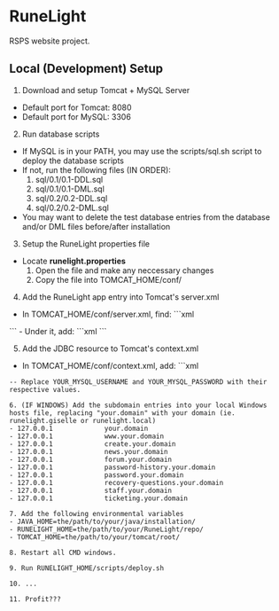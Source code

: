 # RuneLight

RSPS website project.



## Local (Development) Setup

1. Download and setup Tomcat + MySQL Server
  - Default port for Tomcat: 8080
  - Default port for MySQL: 3306

2. Run database scripts
  - If MySQL is in your PATH, you may use the scripts/sql.sh script to deploy the database scripts
  - If not, run the following files (IN ORDER):
    1. sql/0.1/0.1-DDL.sql
    2. sql/0.1/0.1-DML.sql
    3. sql/0.2/0.2-DDL.sql
    4. sql/0.2/0.2-DML.sql
  - You may want to delete the test database entries from the database and/or DML files before/after installation

3. Setup the RuneLight properties file
  - Locate **runelight.properties**
    1. Open the file and make any neccessary changes
    2. Copy the file into TOMCAT_HOME/conf/

4. Add the RuneLight app entry into Tomcat's server.xml
  - In TOMCAT_HOME/conf/server.xml, find: ```xml
  <Host name="localhost" appBase="webapps" unpackWARs="true" autoDeploy="true">
  ```
  - Under it, add: ```xml
  <Context path="runelight" docBase="RuneLight" debug="0" reloadable="true" sessionCookieDomain=".<YOUR.DOMAIN>" sessionCookiePath="/" />
  ```

5. Add the JDBC resource to Tomcat's context.xml
  - In TOMCAT_HOME/conf/context.xml, add: ```xml
  <Resource name="jdbc/runelight" auth="Container"
		  type="javax.sql.DataSource" 
		  username="YOUR_MYSQL_USERNAME" password="YOUR_MYSQL_PASSWORD"
		  driverClassName="com.mysql.jdbc.Driver"
		  url="jdbc:mysql://127.0.0.1:3306/runelight" 
		  maxActive="15" maxIdle="3" />
  ```
  -- Replace YOUR_MYSQL_USERNAME and YOUR_MYSQL_PASSWORD with their respective values.

6. (IF WINDOWS) Add the subdomain entries into your local Windows hosts file, replacing "your.domain" with your domain (ie. runelight.giselle or runelight.local)
  - 127.0.0.1             your.domain
  - 127.0.0.1             www.your.domain
  - 127.0.0.1             create.your.domain
  - 127.0.0.1             news.your.domain
  - 127.0.0.1             forum.your.domain
  - 127.0.0.1             password-history.your.domain
  - 127.0.0.1             password.your.domain
  - 127.0.0.1             recovery-questions.your.domain
  - 127.0.0.1             staff.your.domain
  - 127.0.0.1             ticketing.your.domain

7. Add the following environmental variables
  - JAVA_HOME=the/path/to/your/java/installation/
  - RUNELIGHT_HOME=the/path/to/your/RuneLight/repo/
  - TOMCAT_HOME=the/path/to/your/tomcat/root/

8. Restart all CMD windows.

9. Run RUNELIGHT_HOME/scripts/deploy.sh

10. ...

11. Profit???
